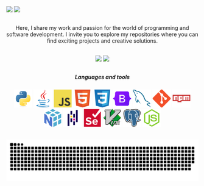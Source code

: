 <picture>
  <img
    src="https://readme-typing-svg.herokuapp.com/?color=ffffff&size=35&center=true&width=1000&lines=Hello,+I'm+Trich!"media="(prefers-color-scheme: dark)"
  />
  <img
    src=https://readme-typing-svg.herokuapp.com/?color=ffffff&size=35&center=true&width=1000&lines=Hello,+I'm+Trich!"media="(prefers-color-scheme: light)"
  />
</picture>

##
<div align="center">
Here, I share my work and passion for the world of programming and software development. I invite you to explore my repositories where you can find exciting projects and creative solutions.</div>


##
<p align="center">
<picture>
  <source
    srcset="https://github-readme-stats-trichlol.vercel.app/api?username=trichlol&show_icons=true&theme=github_dark&border_radius=30&include_all_commits=true&count_private=true"
    media="(prefers-color-scheme: dark)" height="180em" 
  />
  <source
    srcset="https://github-readme-stats-trichlol.vercel.app/api?username=trichlol&show_icons=true&theme=graywhite&border_radius=30&include_all_commits=true&count_private=true"
    media="(prefers-color-scheme: light)" height="180em" 
  />
  <img src="https://github-readme-stats-trichlol.vercel.app/api?username=trichlol&show_icons=true" /> 
</picture>
<picture>
  <source
    srcset="https://github-readme-stats-trichlol.vercel.app/api/top-langs/?username=trichlol&layout=compact&theme=github_dark&border_radius=30"
    media="(prefers-color-scheme: dark)" height="180em" 
  />
  <source
    srcset="https://github-readme-stats-trichlol.vercel.app/api/top-langs/?username=trichlol&layout=compact&theme=graywhite&border_radius=30"
    media="(prefers-color-scheme: light)" height="180em" 
  />
  <img src="https://github-readme-stats-trichlol.vercel.app/api?username=trichlol&show_icons=true" />
</picture>
</p>

##

<div>
  <h5 align="center">
    Languages and tools 
  </h5>
  <p align="center">
    <a href="https://www.python.org/" target="_blank"><img src="https://raw.githubusercontent.com/devicons/devicon/master/icons/python/python-original.svg" alt="Python" width="48px"></a>
    <a href="https://www.java.com" target="_blank"><img src="https://raw.githubusercontent.com/devicons/devicon/master/icons/java/java-original.svg" alt="Python" width="48px"></a> 
    <a href="https://www.javascript.com/" target="_blank"><img src="https://raw.githubusercontent.com/devicons/devicon/master/icons/javascript/javascript-original.svg" alt="JavaScript" width="48px"></a>  
    <a href="https://html.spec.whatwg.org/multipage/" target="_blank"><img src="https://raw.githubusercontent.com/devicons/devicon/master/icons/html5/html5-original.svg" alt="HTML5" width="48px"></a>  
    <a href="https://www.w3schools.com/css/" target="_blank"><img src="https://raw.githubusercontent.com/devicons/devicon/master/icons/css3/css3-original.svg" alt="CSS3" width="48px"></a>
    <a href="https://getbootstrap.com/" target="_blank"><img src="https://raw.githubusercontent.com/devicons/devicon/master/icons/bootstrap/bootstrap-original.svg" alt="BootStrap" width="48px"></a>
    <a href="https://www.mysql.com/" target="_blank"><img src="https://raw.githubusercontent.com/devicons/devicon/master/icons/mysql/mysql-original.svg" alt="MySQL" width="48px"></a>
    <a href="https://git-scm.com/" target="_blank"><img src="https://raw.githubusercontent.com/devicons/devicon/master/icons/git/git-original.svg" alt="Git" width="48px"></a>
    <a href="https://www.npmjs.com/" target="_blank"><img src="https://raw.githubusercontent.com/devicons/devicon/master/icons/npm/npm-original-wordmark.svg" alt="npm" width="48px"></a>
    <a href="https://numpy.org/" target="_blank"><img src="https://raw.githubusercontent.com/devicons/devicon/master/icons/numpy/numpy-original.svg" alt="NumPy" width="48px"></a>
    <a href="https://pandas.pydata.org/" target="_blank"><img src="https://raw.githubusercontent.com/devicons/devicon/master/icons/pandas/pandas-original.svg" alt="Pandas" width="48px"></a>
    <a href="https://www.selenium.dev/" target="_blank"><img src="https://raw.githubusercontent.com/devicons/devicon/master/icons/selenium/selenium-original.svg" alt="Selenium" width="48px"></a>
    <a href="https://www.vim.org/" target="_blank"><img src="https://raw.githubusercontent.com/devicons/devicon/master/icons/vim/vim-original.svg" alt="Vim" width="48px"></a>
    <a href="https://www.postgresql.org/" target="_blank"><img src="https://github.com/devicons/devicon/blob/master/icons/postgresql/postgresql-original.svg" alt="postgreSQL" width="48px"></a>
    <a href="https://nodejs.org/" target="_blank"><img src="https://raw.githubusercontent.com/devicons/devicon/master/icons/nodejs/nodejs-original.svg" alt="NodeJS" width="48px"></a>
  </p>
</div>

##
<div align="center">
  <img src="https://github.com/trichlol/trichlol/blob/output/github-contribution-grid-snake.svg" />
</div>

##
